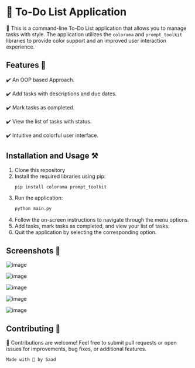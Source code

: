 # 📝 To-Do List Application

📌 This is a command-line To-Do List application that allows you to manage tasks with style. The application utilizes the `colorama` and `prompt_toolkit` libraries to provide color support and an improved user interaction experience.

## Features 🌠

✔️ An OOP based Approach.

✔️ Add tasks with descriptions and due dates.

✔️ Mark tasks as completed.

✔️ View the list of tasks with status.

✔️ Intuitive and colorful user interface.

## Installation and Usage ⚒️

1. Clone this repository
2. Install the required libraries using pip:
   ```bash
   pip install colorama prompt_toolkit
3. Run the application:
   ```bash
   python main.py
4. Follow the on-screen instructions to navigate through the menu options.
5. Add tasks, mark tasks as completed, and view your list of tasks.
6. Quit the application by selecting the corresponding option.

## Screenshots 📸

![image](https://github.com/SaadARazzaq/To-Do-List-Application/assets/123338307/a527b865-1795-45d4-98de-d6597f097f67)

![image](https://github.com/SaadARazzaq/To-Do-List-Application/assets/123338307/73f52e78-ae03-4db2-8d7f-cbef79c0607b)

![image](https://github.com/SaadARazzaq/To-Do-List-Application/assets/123338307/cc4145d9-6bcf-4688-ad5d-b1d7224a0a5f)

![image](https://github.com/SaadARazzaq/To-Do-List-Application/assets/123338307/46ca0a70-e4ad-4c5b-89c1-93843459d5f2)

![image](https://github.com/SaadARazzaq/To-Do-List-Application/assets/123338307/2de12cfb-dd97-4479-8f0b-c6e5f00b3c94)

## Contributing 🤝

🙌 Contributions are welcome! Feel free to submit pull requests or open issues for improvements, bug fixes, or additional features.

  ```bash
  Made with 💖 by Saad
